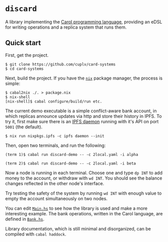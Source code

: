 # `discard` #

A library implementing the [Carol programming language][1], providing
an eDSL for writing operations and a replica system that runs them.


## Quick start ##

First, get the project.

    $ git clone https://github.com/cuplv/card-systems
    $ cd card-systems

Next, build the project.  If you have the [`nix`](https://nixos.org)
package manager, the process is simple:

    $ cabal2nix ./. > package.nix
    $ nix-shell
    [nix-shell]$ cabal configure/build/run etc.

The current demo executable is a simple conflict-aware bank account,
in which replicas announce updates via http and store their history in
IPFS.  To try it, first make sure there is an [IPFS daemon][4] running
with it's API on port `5001` (the default).

    $ nix run nixpkgs.ipfs -c ipfs daemon --init

Then, open two terminals, and run the following:

    (term 1)$ cabal run discard-demo -- -c 2local.yaml -i alpha

    (term 2)$ cabal run discard-demo -- -c 2local.yaml -i beta

Now a node is running in each terminal.  Choose one and type `dp INT`
to add money to the account, or withdraw with `wd INT`.  You should
see the balance changes reflected in the other node's interface.

Try testing the safety of the system by running `wd INT` with enough
value to empty the account simultaneously on two nodes.

You can edit [`Main.hs`][2] to see how the library is used and make a
more interesting example.  The bank operations, written in the Carol
language, are defined in [`Bank.hs`][3].

Library documentation, which is still minimal and disorganized, can be
compiled with `cabal haddock`.

[1]: https://gateway.ipfs.io/ipfs/Qmf1H4ZmWbwYk6sAaK6RzZe3KsuQbx11KvzX5jaFPwsx8w/carol-lang-2018-12-14.pdf
[2]: ./demo/Main.hs
[3]: ./lib/Lang/Carol/Bank.hs
[4]: https://docs.ipfs.io/introduction/install/
